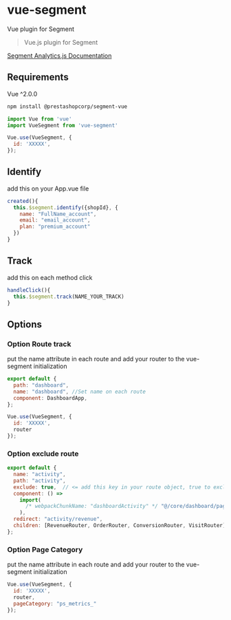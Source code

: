 # vue-segment

Vue plugin for Segment

> Vue.js plugin for Segment

[Segment Analytics.js Documentation](https://segment.com/docs/sources/website/analytics.js/)

## Requirements

Vue ^2.0.0

```bash
npm install @prestashopcorp/segment-vue
```

```js
import Vue from 'vue'
import VueSegment from 'vue-segment'

Vue.use(VueSegment, {
  id: 'XXXXX',
});
```

## Identify

add this on your App.vue file
```js
created(){
  this.$segment.identify({shopId}, {
    name: "FullName_account",
    email: "email_account",
    plan: "premium_account"
  })
}
```

## Track

add this on each method click
```js
handleClick(){
  this.$segment.track(NAME_YOUR_TRACK)
}
```

## Options 
 
### Option Route track

put the name attribute in each route and add your router to the vue-segment initialization

```js
export default {
  path: "dashboard",
  name: "dashboard", //Set name on each route
  component: DashboardApp,
};

Vue.use(VueSegment, {
  id: 'XXXXX',
  router
});
```

### Option exclude route

```js
export default {
  name: "activity",
  path: "activity",
  exclude: true,  // <= add this key in your route object, true to exclude, false to track
  component: () =>
    import(
      /* webpackChunkName: "dashboardActivity" */ "@/core/dashboard/pages/ActivityApp"
    ),
  redirect: "activity/revenue",
  children: [RevenueRouter, OrderRouter, ConversionRouter, VisitRouter],
};
```

### Option Page Category

put the name attribute in each route and add your router to the vue-segment initialization

```js
Vue.use(VueSegment, {
  id: 'XXXXX',
  router,
  pageCategory: "ps_metrics_"
});
```

